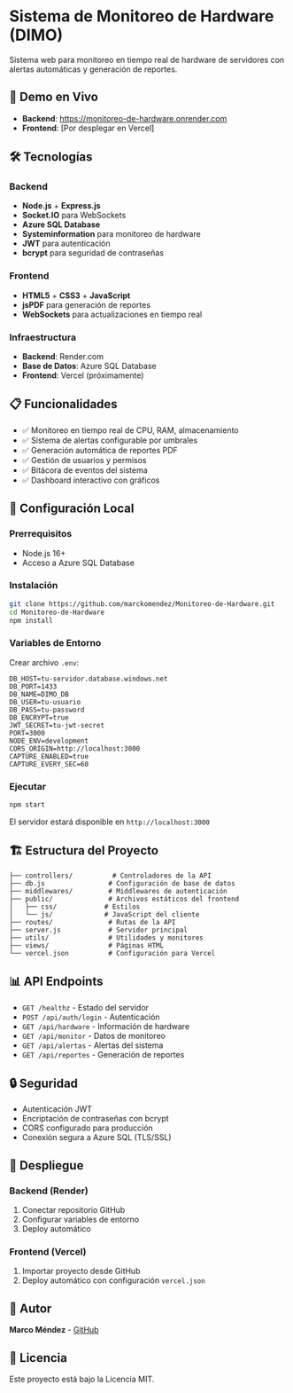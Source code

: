 # Sistema de Monitoreo de Hardware (DIMO)

Sistema web para monitoreo en tiempo real de hardware de servidores con alertas automáticas y generación de reportes.

## 🚀 Demo en Vivo

- **Backend**: https://monitoreo-de-hardware.onrender.com
- **Frontend**: [Por desplegar en Vercel]

## 🛠️ Tecnologías

### Backend
- **Node.js** + **Express.js**
- **Socket.IO** para WebSockets
- **Azure SQL Database**
- **Systeminformation** para monitoreo de hardware
- **JWT** para autenticación
- **bcrypt** para seguridad de contraseñas

### Frontend
- **HTML5** + **CSS3** + **JavaScript**
- **jsPDF** para generación de reportes
- **WebSockets** para actualizaciones en tiempo real

### Infraestructura
- **Backend**: Render.com
- **Base de Datos**: Azure SQL Database
- **Frontend**: Vercel (próximamente)

## 📋 Funcionalidades

- ✅ Monitoreo en tiempo real de CPU, RAM, almacenamiento
- ✅ Sistema de alertas configurable por umbrales
- ✅ Generación automática de reportes PDF
- ✅ Gestión de usuarios y permisos
- ✅ Bitácora de eventos del sistema
- ✅ Dashboard interactivo con gráficos

## 🔧 Configuración Local

### Prerrequisitos
- Node.js 16+
- Acceso a Azure SQL Database

### Instalación
```bash
git clone https://github.com/marckomendez/Monitoreo-de-Hardware.git
cd Monitoreo-de-Hardware
npm install
```

### Variables de Entorno
Crear archivo `.env`:
```env
DB_HOST=tu-servidor.database.windows.net
DB_PORT=1433
DB_NAME=DIMO_DB
DB_USER=tu-usuario
DB_PASS=tu-password
DB_ENCRYPT=true
JWT_SECRET=tu-jwt-secret
PORT=3000
NODE_ENV=development
CORS_ORIGIN=http://localhost:3000
CAPTURE_ENABLED=true
CAPTURE_EVERY_SEC=60
```

### Ejecutar
```bash
npm start
```

El servidor estará disponible en `http://localhost:3000`

## 🏗️ Estructura del Proyecto

```
├── controllers/          # Controladores de la API
├── db.js                # Configuración de base de datos
├── middlewares/         # Middlewares de autenticación
├── public/              # Archivos estáticos del frontend
│   ├── css/            # Estilos
│   └── js/             # JavaScript del cliente
├── routes/              # Rutas de la API
├── server.js            # Servidor principal
├── utils/               # Utilidades y monitores
├── views/               # Páginas HTML
└── vercel.json          # Configuración para Vercel

```

## 📊 API Endpoints

- `GET /healthz` - Estado del servidor
- `POST /api/auth/login` - Autenticación
- `GET /api/hardware` - Información de hardware
- `GET /api/monitor` - Datos de monitoreo
- `GET /api/alertas` - Alertas del sistema
- `GET /api/reportes` - Generación de reportes

## 🔒 Seguridad

- Autenticación JWT
- Encriptación de contraseñas con bcrypt
- CORS configurado para producción
- Conexión segura a Azure SQL (TLS/SSL)

## 🚀 Despliegue

### Backend (Render)
1. Conectar repositorio GitHub
2. Configurar variables de entorno
3. Deploy automático

### Frontend (Vercel)
1. Importar proyecto desde GitHub
2. Deploy automático con configuración `vercel.json`

## 👥 Autor

**Marco Méndez** - [GitHub](https://github.com/marckomendez)

## 📄 Licencia

Este proyecto está bajo la Licencia MIT.
